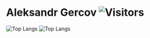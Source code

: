 # Aleksandr Gercov ![Visitors](https://visitor-badge.glitch.me/badge?page_id=Gercov) 
![Top Langs](https://github-readme-stats.vercel.app/api/top-langs/?username=Gercov&count_private=false&langs_count=7&layout=compact)
![Top Langs](https://github-readme-stats.vercel.app/api/top-langs/?username=Gercov&count_private=false&langs_count=7&layout=compact&bg_color=30,e96443,904e95&title_color=fff&text_color=fff)

<!--
**
![Gercov GitHub Stats](https://github-readme-stats.vercel.app/api?username=Gercov&count_private=true&hide=contribs&show_icons=true&theme=default&layout=compact&bg_color=RED)
-->
